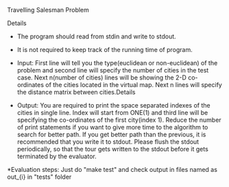 Travelling Salesman Problem

Details
* The program should read from stdin and write to stdout.
* It is not required to keep track of the running time of program.

* Input:
  First line will tell you the type(euclidean or non-euclidean)
of the problem and second line will specify the number of
cities in the test case.
  Next n(number of cities) lines will be showing the 2-D
co-ordinates of the cities located in the virtual map.
  Next n lines will specify the distance matrix between cities.Details

* Output:
  You are required to print the space separated indexes of
the cities in single line. Index will start from ONE(1) and
third line will be specifying the co-ordinates of the first
city(index 1).
  Reduce the number of print statements if you want to give
more time to the algorithm to search for better path. If you
get better path than the previous, it is recommended that you
write it to stdout.
  Please flush the stdout periodically, so that the tour gets
written to the stdout before it gets terminated by the
evaluator.


*Evaluation steps:
	Just do "make test" and check output in files named as out_{i} in "tests" folder
